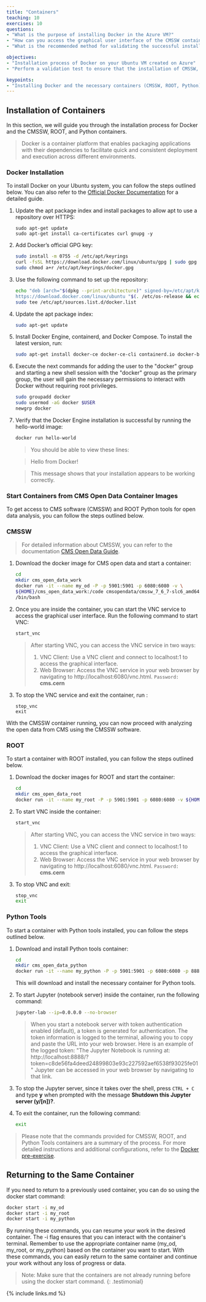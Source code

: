 ```yaml
---
title: "Containers"
teaching: 10
exercises: 10
questions:
- "What is the purpose of installing Docker in the Azure VM?"
- "How can you access the graphical user interface of the CMSSW container?"
- "What is the recommended method for validating the successful installation of CMSSW, ROOT, and Python containers?"

objectives:
- "Installation process of Docker on your Ubuntu VM created on Azure"
- "Perform a validation test to ensure that the installation of CMSSW, ROOT, and Python containers is successful."

keypoints:
- "Installing Docker and the necessary containers (CMSSW, ROOT, Python) enables you to easily set up and utilize a containerized environment for efficient data analysis and exploration in the Azure VM."
---
```


## Installation of Containers
In this section, we will guide you through the installation process for Docker and the CMSSW, ROOT, and Python containers.

> Docker is a container platform that enables packaging applications with their dependencies to facilitate quick and consistent deployment and execution across different environments.

### Docker Installation

To install Docker on your Ubuntu system, you can follow the steps outlined below. You can also refer to the [Official Docker Documentation](https://docs.docker.com/engine/install/ubuntu/#set-up-the-repository) for a detailed guide.

1. Update the apt package index and install packages to allow apt to use a repository over HTTPS:

    ```
    sudo apt-get update
    sudo apt-get install ca-certificates curl gnupg -y
    ```

2. Add Docker’s official GPG key:

    ```bash
    sudo install -m 0755 -d /etc/apt/keyrings
    curl -fsSL https://download.docker.com/linux/ubuntu/gpg | sudo gpg --dearmor -o /etc/apt/keyrings/docker.gpg
    sudo chmod a+r /etc/apt/keyrings/docker.gpg
    ```

3. Use the following command to set up the repository:

    ```bash
    echo "deb [arch="$(dpkg --print-architecture)" signed-by=/etc/apt/keyrings/docker.gpg] \
    https://download.docker.com/linux/ubuntu "$(. /etc/os-release && echo "$VERSION_CODENAME")" stable" | \
    sudo tee /etc/apt/sources.list.d/docker.list
    ```

4. Update the apt package index:

    ```bash
    sudo apt-get update
    ```

5. Install Docker Engine, containerd, and Docker Compose. To install the latest version, run:

    ```bash
    sudo apt-get install docker-ce docker-ce-cli containerd.io docker-buildx-plugin docker-compose-plugin -y
    ```
6. Execute the next commands for adding the user to the "docker" group and starting a new shell session with the "docker" group as the primary group, the user will gain the necessary permissions to interact with Docker without requiring root privileges. 

    ```bash
    sudo groupadd docker
    sudo usermod -aG docker $USER
    newgrp docker
    ```

6. Verify that the Docker Engine installation is successful by running the hello-world image:

    ```bash
    docker run hello-world
    ```

    >  You should be able to view these lines:
    
    >  Hello from Docker!
    
    > This message shows that your installation appears to be working correctly.
    
### Start Containers from CMS Open Data Container Images

To get access to CMS software (CMSSW) and ROOT Python tools for open data analysis, you can follow the steps outlined below. 

### CMSSW

> For detailed information about CMSSW, you can refer to the documentation [CMS Open Data Guide](https://cms-opendata-guide.web.cern.ch/cmssw/cmsswanalyzers/).

1. Download the docker image for CMS open data and start a container:

    ```bash
    cd
    mkdir cms_open_data_work
    docker run -it --name my_od -P -p 5901:5901 -p 6080:6080 -v \
    ${HOME}/cms_open_data_work:/code cmsopendata/cmssw_7_6_7-slc6_amd64_gcc493 \
    /bin/bash
    ```
    
2. Once you are inside the container, you can start the VNC service to access the graphical user interface. Run the following command to start VNC:

    ```bash
    start_vnc
    ```

    > After starting VNC, you can access the VNC service in two ways:
    > 1. VNC Client: Use a VNC client and connect to localhost:1 to access the graphical interface.
    > 2. Web Browser: Access the VNC service in your web browser by navigating to http://localhost:6080/vnc.html. `Password:` **cms.cern**

3. To stop the VNC service and exit the container, run :

    ```
    stop_vnc
    exit
    ```

With the CMSSW container running, you can now proceed with analyzing the open data from CMS using the CMSSW software.

### ROOT 

To start a container with ROOT installed, you can follow the steps outlined below.

1. Download the docker images for ROOT and start the container:

    ```bash
    cd
    mkdir cms_open_data_root
    docker run -it --name my_root -P -p 5901:5901 -p 6080:6080 -v ${HOME}/cms_open_data_root:/code gitlab-registry.cern.ch/cms-cloud/root-vnc:latest
    ```

2. To start VNC inside the container:

    ```bash
    start_vnc
    ```
    
    > After starting VNC, you can access the VNC service in two ways:
    > 1. VNC Client: Use a VNC client and connect to localhost:1 to access the graphical interface.
    > 2. Web Browser: Access the VNC service in your web browser by navigating to http://localhost:6080/vnc.html. `Password:` **cms.cern**

3. To stop VNC and exit:

    ```bash
    stop_vnc
    exit
    ```

### Python Tools 

To start a container with Python tools installed, you can follow the steps outlined below.

1. Download and install Python tools container:
    ```bash 
    cd
    mkdir cms_open_data_python
    docker run -it --name my_python -P -p 5901:5901 -p 6080:6080 -p 8888:8888 -v ${HOME}/cms_open_data_python:/code gitlab-registry.cern.ch/cms-cloud/python-vnc:latest
    ```

    This will download and install the necessary container for Python tools.

2. To start Jupyter (notebook server) inside the container, run the following command:

    ```bash
    jupyter-lab --ip=0.0.0.0 --no-browser
    ```

    > When you start a notebook server with token authentication enabled (default), a token is generated for authentication. 
    > The token information is logged to the terminal, allowing you to copy and paste the URL into your web browser. 
    > Here is an example of the logged token:
    > "The Jupyter Notebook is running at: http://localhost:8888/?token=c8de56fa4deed24899803e93c227592aef6538f93025fe01"
    > Jupyter can be accessed in your web browser by navigating to that link.

3. To stop the Jupyter server, since it takes over the shell, press `CTRL + C` and type **y** when prompted with the message **Shutdown this Jupyter server (y/[n])?**.
4. To exit the container, run the following command:

    ```bash
    exit
    ```
> Please note that the commands provided for CMSSW, ROOT, and Python Tools containers are a summary of the process. For more detailed instructions and additional configurations, refer to the [Docker pre-exercise](https://cms-opendata-workshop.github.io/workshop2023-lesson-docker/03-docker-for-cms-opendata/index.html).

## Returning to the Same Container

If you need to return to a previously used container, you can do so using the docker start command:

```bash
docker start -i my_od
docker start -i my_root
docker start -i my_python
```

By running these commands, you can resume your work in the desired container. The -i flag ensures that you can interact with the container's terminal. Remember to use the appropriate container name (my_od, my_root, or my_python) based on the container you want to start. With these commands, you can easily return to the same container and continue your work without any loss of progress or data.

> Note: Make sure that the containers are not already running before using the docker start command.
{: .testimonial}
  

{% include links.md %}
